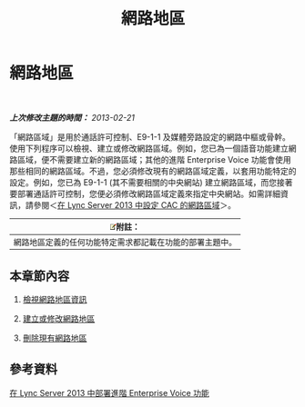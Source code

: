 ﻿---
title: 網路地區
TOCTitle: 網路地區
ms:assetid: 1818e9d2-bbb7-420a-93ea-4c3da3a55ad3
ms:mtpsurl: https://technet.microsoft.com/zh-tw/library/JJ687979(v=OCS.15)
ms:contentKeyID: 49889958
ms.date: 08/10/2015
mtps_version: v=OCS.15
ms.translationtype: HT
---

# 網路地區

 

_**上次修改主題的時間：** 2013-02-21_

「網路區域」是用於通話許可控制、E9-1-1 及媒體旁路設定的網路中樞或骨幹。使用下列程序可以檢視、建立或修改網路區域。例如，您已為一個語音功能建立網路區域，便不需要建立新的網路區域；其他的進階 Enterprise Voice 功能會使用那些相同的網路區域。不過，您必須修改現有的網路區域定義，以套用功能特定的設定。例如，您已為 E9-1-1 (其不需要相關的中央網站) 建立網路區域，而您接著要部署通話許可控制，您便必須修改網路區域定義來指定中央網站。如需詳細資訊，請參閱＜[在 Lync Server 2013 中設定 CAC 的網路區域](lync-server-2013-configure-network-regions-for-cac.md)＞。

<table>
<thead>
<tr class="header">
<th><img src="images/Gg398811.note(OCS.15).gif" title="note" alt="note" />附註：</th>
</tr>
</thead>
<tbody>
<tr class="odd">
<td>網路地區定義的任何功能特定需求都記載在功能的部署主題中。</td>
</tr>
</tbody>
</table>


## 本章節內容

1.  [檢視網路地區資訊](lync-server-2013-viewing-network-region-information.md)

2.  [建立或修改網路地區](lync-server-2013-creating-or-modifying-network-regions.md)

3.  [刪除現有網路地區](lync-server-2013-deleting-existing-network-regions.md)

## 參考資料

[在 Lync Server 2013 中部署進階 Enterprise Voice 功能](lync-server-2013-deploying-advanced-enterprise-voice-features.md)

